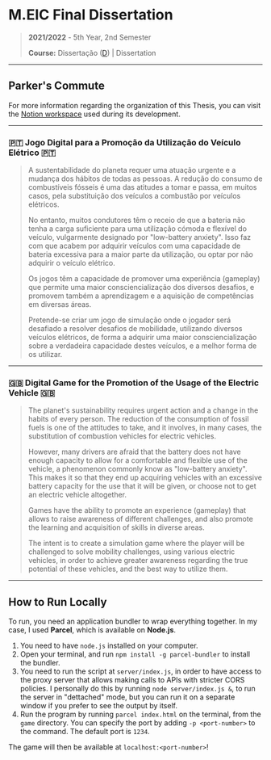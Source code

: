# M.EIC Final Dissertation

> **2021/2022** - 5th Year, 2nd Semester
> 
> **Course:** Dissertação ([D](https://sigarra.up.pt/feup/pt/ucurr_geral.ficha_uc_view?pv_ocorrencia_id=486322)) | Dissertation

---

## **Parker's Commute**

For more information regarding the organization of this Thesis, you can visit the [Notion workspace](https://www.notion.so/space/e44cf7eb852a46df9d5695fbea5e1d98) used during its development.

---

### :portugal: Jogo Digital para a Promoção da Utilização do Veículo Elétrico :portugal:

> A sustentabilidade do planeta requer uma atuação urgente e a mudança dos hábitos de todas as pessoas. A redução do consumo de combustíveis fósseis é uma das atitudes a tomar e passa, em muitos casos, pela substituição dos veículos a combustão por veículos elétricos.
> 
> No entanto, muitos condutores têm o receio de que a bateria não tenha a carga suficiente para uma utilização cómoda e flexível do veículo, vulgarmente designado por "low-battery anxiety". Isso faz com que acabem por adquirir veículos com uma capacidade de bateria excessiva para a maior parte da utilização, ou optar por não adquirir o veículo elétrico.
> 
> Os jogos têm a capacidade de promover uma experiência (gameplay) que permite uma maior consciencialização dos diversos desafios, e promovem também a aprendizagem e a aquisição de competências em diversas áreas.
> 
> Pretende-se criar um jogo de simulação onde o jogador será desafiado a resolver desafios de mobilidade, utilizando diversos veículos elétricos, de forma a adquirir uma maior consciencialização sobre a verdadeira capacidade destes veículos, e a melhor forma de os utilizar.

---

### :uk: Digital Game for the Promotion of the Usage of the Electric Vehicle :uk:

> The planet's sustainability requires urgent action and a change in the habits of every person. The reduction of the consumption of fossil fuels is one of the attitudes to take, and it involves, in many cases, the substitution of combustion vehicles for electric vehicles.
> 
> However, many drivers are afraid that the battery does not have enough capacity to allow for a comfortable and flexible use of the vehicle, a phenomenon commonly know as "low-battery anxiety". This makes it so that they end up acquiring vehicles with an excessive battery capacity for the use that it will be given, or choose not to get an electric vehicle altogether.
> 
> Games have the ability to promote an experience (gameplay) that allows to raise awareness of different challenges, and also promote the learning and acquisition of skills in diverse areas.
> 
> The intent is to create a simulation game where the player will be challenged to solve mobility challenges, using various electric vehicles, in order to achieve greater awareness regarding the true potential of these vehicles, and the best way to utilize them.

---

## How to Run Locally

To run, you need an application bundler to wrap everything together. In my case, I used **Parcel**, which is available on **Node.js**.
1. You need to have `node.js` installed on your computer.
2. Open your terminal, and run `npm install -g parcel-bundler` to install the bundler.
3. You need to run the script at `server/index.js`, in order to have access to the proxy server that allows making calls to APIs with stricter CORS policies. I personally do this by running `node server/index.js &`, to run the server in "dettached" mode, but you can run it on a separate window if you prefer to see the output by itself.
4. Run the program by running `parcel index.html` on the terminal, from the `game` directory. You can specify the port by adding `-p <port-number>` to the command. The default port is `1234`.

The game will then be available at `localhost:<port-number>`!